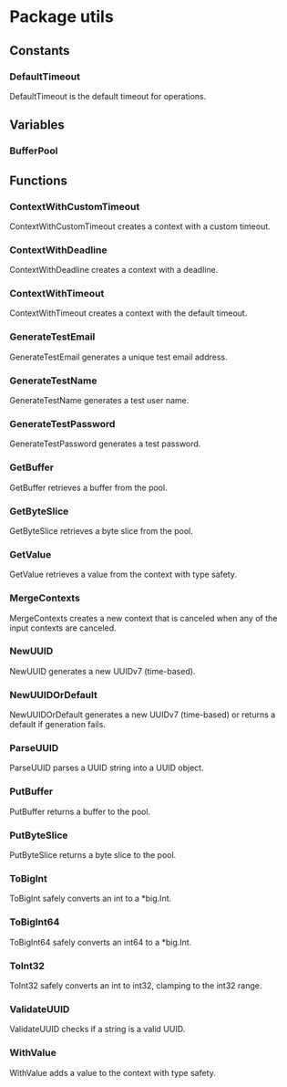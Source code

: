 # Package utils

## Constants

### DefaultTimeout

DefaultTimeout is the default timeout for operations.

## Variables

### BufferPool

## Functions

### ContextWithCustomTimeout

ContextWithCustomTimeout creates a context with a custom timeout.

### ContextWithDeadline

ContextWithDeadline creates a context with a deadline.

### ContextWithTimeout

ContextWithTimeout creates a context with the default timeout.

### GenerateTestEmail

GenerateTestEmail generates a unique test email address.

### GenerateTestName

GenerateTestName generates a test user name.

### GenerateTestPassword

GenerateTestPassword generates a test password.

### GetBuffer

GetBuffer retrieves a buffer from the pool.

### GetByteSlice

GetByteSlice retrieves a byte slice from the pool.

### GetValue

GetValue retrieves a value from the context with type safety.

### MergeContexts

MergeContexts creates a new context that is canceled when any of the input contexts are canceled.

### NewUUID

NewUUID generates a new UUIDv7 (time-based).

### NewUUIDOrDefault

NewUUIDOrDefault generates a new UUIDv7 (time-based) or returns a default if generation fails.

### ParseUUID

ParseUUID parses a UUID string into a UUID object.

### PutBuffer

PutBuffer returns a buffer to the pool.

### PutByteSlice

PutByteSlice returns a byte slice to the pool.

### ToBigInt

ToBigInt safely converts an int to a \*big.Int.

### ToBigInt64

ToBigInt64 safely converts an int64 to a \*big.Int.

### ToInt32

ToInt32 safely converts an int to int32, clamping to the int32 range.

### ValidateUUID

ValidateUUID checks if a string is a valid UUID.

### WithValue

WithValue adds a value to the context with type safety.

